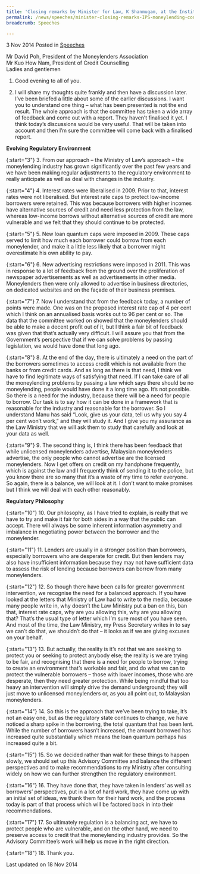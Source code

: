 ```yaml
---
title: 'Closing remarks by Minister for Law, K Shanmugam, at the Institute of Policy Studies Conference on Moneylending'
permalink: /news/speeches/minister-closing-remarks-IPS-moneylending-conference
breadcrumb: Speeches

---
```



3 Nov 2014 Posted in [Speeches](/news/speeches)

Mr David Poh, President of the Moneylenders Association  
Mr Kuo How Nam, President of Credit Counselling  
Ladies and gentlemen  


1. Good evening to all of you. 

2. I will share my thoughts quite frankly and then have a discussion later. I’ve been briefed a little about some of the earlier discussions. I want you to understand one thing – what has been presented is not the end result. The whole approach is that the committee has taken a wide array of feedback and come out with a report. They haven’t finalised it yet. I think today’s discussions would be very useful. That will be taken into account and then I’m sure the committee will come back with a finalised report.

**Evolving Regulatory Environment** 

{:start="3"}
3. From our approach – the Ministry of Law’s approach – the moneylending industry has grown significantly over the past few years and we have been making regular adjustments to the regulatory environment to really anticipate as well as deal with changes in the industry.

{:start="4"}
4. Interest rates were liberalised in 2009. Prior to that, interest rates were not liberalised. But interest rate caps to protect low-income borrowers were retained. This was because borrowers with higher incomes have alternative sources of credit and need less protection from the law, whereas low-income borrows without alternative sources of credit are more vulnerable and we felt that they should continue to be protected. 

{:start="5"}
5. New loan quantum caps were imposed in 2009. These caps served to limit how much each borrower could borrow from each moneylender, and make it a little less likely that a borrower might overestimate his own ability to pay.

{:start="6"}
6. New advertising restrictions were imposed in 2011. This was in response to a lot of feedback from the ground over the proliferation of newspaper advertisements as well as advertisements in other media. Moneylenders then were only allowed to advertise in business directories, on dedicated websites and on the façade of their business premises.

{:start="7"}
7. Now I understand that from the feedback today, a number of points were made. One was on the proposed interest rate cap of 4 per cent which I think on an annualised basis works out to 96 per cent or so. The data that the committee worked on showed that the moneylenders should be able to make a decent profit out of it, but I think a fair bit of feedback was given that that’s actually very difficult. I will assure you that from the Government’s perspective that if we can solve problems by passing legislation, we would have done that long ago.

{:start="8"}
8. At the end of the day, there is ultimately a need on the part of the borrowers sometimes to access credit which is not available from the banks or from credit cards. And as long as there is that need, I think we have to find legitimate ways of satisfying that need. If I can take care of all the moneylending problems by passing a law which says there should be no moneylending, people would have done it a long time ago. It’s not possible. So there is a need for the industry, because there will be a need for people to borrow. Our task is to say how it can be done in a framework that is reasonable for the industry and reasonable for the borrower. So I understand Manu has said “Look, give us your data, tell us why you say 4 per cent won’t work,” and they will study it. And I give you my assurance as the Law Ministry that we will ask them to study that carefully and look at your data as well.

{:start="9"}
9. The second thing is, I think there has been feedback that while unlicensed moneylenders advertise, Malaysian moneylenders advertise, the only people who cannot advertise are the licensed moneylenders. Now I get offers on credit on my handphone frequently, which is against the law and I frequently think of sending it to the police, but you know there are so many that it’s a waste of my time to refer everyone. So again, there is a balance, we will look at it. I don’t want to make promises but I think we will deal with each other reasonably.

**Regulatory Philosophy**

{:start="10"}
10. Our philosophy, as I have tried to explain, is really that we have to try and make it fair for both sides in a way that the public can accept. There will always be some inherent information asymmetry and imbalance in negotiating power between the borrower and the moneylender.

{:start="11"}
11. Lenders are usually in a stronger position than borrowers, especially borrowers who are desperate for credit. But then lenders may also have insufficient information because they may not have sufficient data to assess the risk of lending because borrowers can borrow from many moneylenders.

{:start="12"}
12. So though there have been calls for greater government intervention, we recognise the need for a balanced approach. If you have looked at the letters that Ministry of Law had to write to the media, because many people write in, why doesn’t the Law Ministry put a ban on this, ban that, interest rate caps, why are you allowing this, why are you allowing that? That’s the usual type of letter which I’m sure most of you have seen. And most of the time, the Law Ministry, my Press Secretary writes in to say we can’t do that, we shouldn’t do that – it looks as if we are giving excuses on your behalf.

{:start="13"}
13. But actually, the reality is it’s not that we are seeking to protect you or seeking to protect anybody else; the reality is we are trying to be fair, and recognising that there is a need for people to borrow, trying to create an environment that’s workable and fair, and do what we can to protect the vulnerable borrowers – those with lower incomes, those who are desperate, then they need greater protection. While being mindful that too heavy an intervention will simply drive the demand underground; they will just move to unlicensed moneylenders or, as you all point out, to Malaysian moneylenders.

{:start="14"}
14. So this is the approach that we’ve been trying to take, it’s not an easy one, but as the regulatory state continues to change, we have noticed a sharp spike in the borrowing, the total quantum that has been lent. While the number of borrowers hasn’t increased, the amount borrowed has increased quite substantially which means the loan quantum perhaps has increased quite a bit.

{:start="15"}
15. So we decided rather than wait for these things to happen slowly, we should set up this Advisory Committee and balance the different perspectives and to make recommendations to my Ministry after consulting widely on how we can further strengthen the regulatory environment.

{:start="16"}
16. They have done that, they have taken in lenders’ as well as borrowers’ perspectives, put in a lot of hard work, they have come up with an initial set of ideas, we thank them for their hard work, and the process today is part of that process which will be factored back in into their recommendations.

{:start="17"}
17. So ultimately regulation is a balancing act, we have to protect people who are vulnerable, and on the other hand, we need to preserve access to credit that the moneylending industry provides. So the Advisory Committee’s work will help us move in the right direction.

{:start="18"}
18. Thank you.

<p class="right-side-updated">Last updated on 18 Nov 2014</p> 
